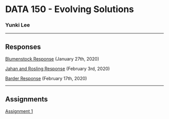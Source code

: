 # DATA 150 - Evolving Solutions
### Yunki Lee
---
## Responses
[Blumenstock Response](https://yunkichristian.github.io/work/blumenstock) (January 27th, 2020)

[Jahan and Rosling Response](https://yunkichristian.github.io/work/Jahan%20and%20Rosling%20Response) (February 3rd, 2020)

[Barder Response](https://yunkichristian.github.io/work/Barder%20Response) (February 17th, 2020)

---
## Assignments
[Assignment 1](https://yunkichristian.github.io/work/Assignment%1) 
